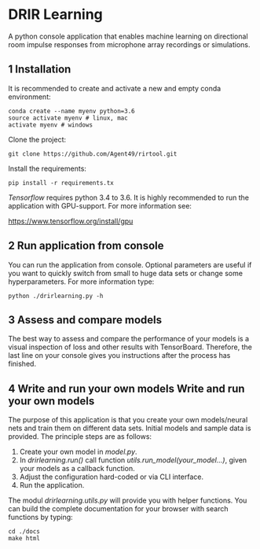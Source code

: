 # DRIR Learning
A python console application that enables machine learning on 
directional room impulse responses from microphone array recordings or simulations.  

## 1 Installation
It is recommended to create and activate a new and empty conda environment:
```
conda create --name myenv python=3.6
source activate myenv # linux, mac
activate myenv # windows
```
Clone the project:
```
git clone https://github.com/Agent49/rirtool.git
```
Install the requirements:
```
pip install -r requirements.tx
```
*Tensorflow* requires python 3.4 to 3.6. It is highly recommended to run the application with GPU-support. 
For more information see:

https://www.tensorflow.org/install/gpu

## 2 Run application from console
You can run the application from console. 
Optional parameters are useful if you want to quickly switch
from small to huge data sets or change some hyperparameters.
For more information type:
```
python ./drirlearning.py -h
```

## 3 Assess and compare models
The best way to assess and compare the performance of your models is a visual inspection
of loss and other results with TensorBoard. Therefore, the last line on your console gives you
instructions after the process has finished. 

## 4 Write and run your own models Write and run your own models
The purpose of this application is that you create your own models/neural nets
and train them on different data sets. Initial models and sample data is provided.
The principle steps are as follows:

1. Create your own model in *model.py*.
2. In *drirlearning.run()* call function *utils.run_model(your_model...)*,
given your models as a callback function.  
3. Adjust the configuration hard-coded or via CLI interface.
4. Run the application.

The modul *drirlearning.utils.py* will provide you with helper functions.
You can build the complete documentation for your browser with search functions
by typing:
 ```
cd ./docs
make html
```